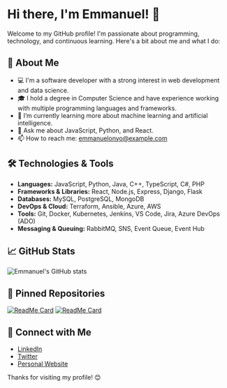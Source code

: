 # Hi there, I'm Emmanuel! 👋

Welcome to my GitHub profile! I'm passionate about programming, technology, and continuous learning. Here's a bit about me and what I do:

## 🚀 About Me
- 💻 I'm a software developer with a strong interest in web development and data science.
- 🎓 I hold a degree in Computer Science and have experience working with multiple programming languages and frameworks.
- 🌱 I’m currently learning more about machine learning and artificial intelligence.
- 💬 Ask me about JavaScript, Python, and React.
- 📫 How to reach me: emmanuelonyo@example.com

## 🛠️ Technologies & Tools
- **Languages:** JavaScript, Python, Java, C++, TypeScript, C#, PHP
- **Frameworks & Libraries:** React, Node.js, Express, Django, Flask
- **Databases:** MySQL, PostgreSQL, MongoDB
- **DevOps & Cloud:** Terraform, Ansible, Azure, AWS
- **Tools:** Git, Docker, Kubernetes, Jenkins, VS Code, Jira, Azure DevOps (ADO)
- **Messaging & Queuing:** RabbitMQ, SNS, Event Queue, Event Hub

## 📈 GitHub Stats
![Emmanuel's GitHub stats](https://github-readme-stats.vercel.app/api?username=Emmanuelonyo&show_icons=true&theme=radical)

## 📌 Pinned Repositories
[![ReadMe Card](https://github-readme-stats.vercel.app/api/pin/?username=Emmanuelonyo&repo=awesome-project)](https://github.com/Emmanuelonyo/awesome-project)
[![ReadMe Card](https://github-readme-stats.vercel.app/api/pin/?username=Emmanuelonyo&repo=another-cool-project)](https://github.com/Emmanuelonyo/another-cool-project)

## 🔗 Connect with Me
- [LinkedIn](https://linkedin.com/in/emmanuelonyo)
- [Twitter](https://twitter.com/emmanuelonyo)
- [Personal Website](https://emmanuelonyo.dev)

Thanks for visiting my profile! 😊
